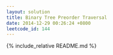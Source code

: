 ```yaml
---
layout: solution
title: Binary Tree Preorder Traversal
date: 2014-12-29 00:26:24 +0800
leetcode_id: 144
---
```

{% include_relative README.md %}
